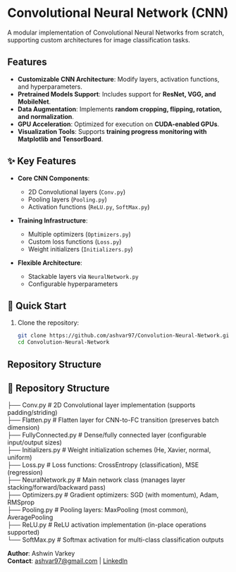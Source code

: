 # Convolutional Neural Network (CNN)

A modular implementation of Convolutional Neural Networks from scratch, supporting custom architectures for image classification tasks.



## Features
- **Customizable CNN Architecture**: Modify layers, activation functions, and hyperparameters.
- **Pretrained Models Support**: Includes support for **ResNet, VGG, and MobileNet**.
- **Data Augmentation**: Implements **random cropping, flipping, rotation, and normalization**.
- **GPU Acceleration**: Optimized for execution on **CUDA-enabled GPUs**.
- **Visualization Tools**: Supports **training progress monitoring with Matplotlib and TensorBoard**.

## ✨ Key Features

- **Core CNN Components**:
  - 2D Convolutional layers (`Conv.py`)
  - Pooling layers (`Pooling.py`)
  - Activation functions (`ReLU.py`, `SoftMax.py`)
  
- **Training Infrastructure**:
  - Multiple optimizers (`Optimizers.py`)
  - Custom loss functions (`Loss.py`)
  - Weight initializers (`Initializers.py`)

- **Flexible Architecture**:
  - Stackable layers via `NeuralNetwork.py`
  - Configurable hyperparameters

## 🚀 Quick Start

1. Clone the repository:
   ```bash
   git clone https://github.com/ashvar97/Convolution-Neural-Network.git
   cd Convolution-Neural-Network

## Repository Structure
## 📂 Repository Structure

├── Conv.py              # 2D Convolutional layer implementation (supports padding/striding)  
├── Flatten.py           # Flatten layer for CNN-to-FC transition (preserves batch dimension)  
├── FullyConnected.py    # Dense/fully connected layer (configurable input/output sizes)  
├── Initializers.py      # Weight initialization schemes (He, Xavier, normal, uniform)  
├── Loss.py             # Loss functions: CrossEntropy (classification), MSE (regression)  
├── NeuralNetwork.py    # Main network class (manages layer stacking/forward/backward pass)  
├── Optimizers.py       # Gradient optimizers: SGD (with momentum), Adam, RMSprop  
├── Pooling.py          # Pooling layers: MaxPooling (most common), AveragePooling  
├── ReLU.py            # ReLU activation implementation (in-place operations supported)  
└── SoftMax.py         # Softmax activation for multi-class classification outputs  

**Author**: Ashwin Varkey  
**Contact**: [ashvar97@gmail.com](mailto:ashvar97@gmail.com) | [LinkedIn](https://www.linkedin.com/in/ashvar97/)
